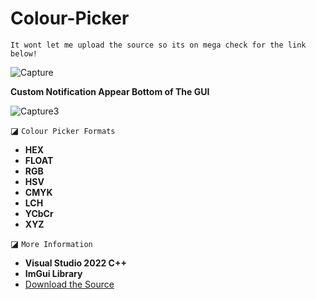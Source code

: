 # Colour-Picker
`It wont let me upload the source so its on mega check for the link below!`


![Capture](https://github.com/extortionate/Colour-Picker/assets/131308027/a78b7c52-4930-4e6e-8f6b-1068d18fc753)

**Custom Notification Appear Bottom of The GUI**

![Capture3](https://github.com/extortionate/Colour-Picker/assets/131308027/a3ec7382-4da0-4106-ab8d-f1c33947106e)

◪ `Colour Picker Formats`
* **HEX**
* **FLOAT**
* **RGB**
* **HSV**
* **CMYK**
* **LCH**
* **YCbCr**
* **XYZ**
  
◪ `More Information`
+ **Visual Studio 2022 C++**
+ **ImGui Library**
+ [Download the Source](https://mega.nz/file/Ya0B0TYb#kdpQj6HhjWJIGbYCQ80lNId3TabCZFsx5n_Kxs9OHCQ)
